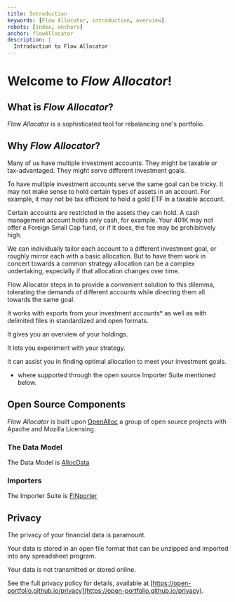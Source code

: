 ```yaml
---
title: Introduction
keywords: [Flow Allocator, introduction, overview]
robots: [index, anchors]
anchor: flowAllocator
description: |
  Introduction to Flow Allocator
---
```


# Welcome to _Flow Allocator_!

## What is _Flow Allocator_?

_Flow Allocator_ is a sophisticated tool for rebalancing one's portfolio.

## Why _Flow Allocator_?

Many of us have multiple investment accounts. They might be taxable or
tax-advantaged. They might serve different investment goals. 

To have multiple investment accounts serve the same goal can be tricky. It
may not make sense to hold certain types of assets in an account. For
example, it may not be tax efficient to hold a gold ETF in a taxable
account. 

Certain accounts are restricted in the assets they can hold. A cash
management account holds only cash, for example. Your 401K may not offer
a Foreign Small Cap fund, or if it does, the fee may be prohibitively
high.

We can individually tailor each account to a different investment goal, or
roughly mirror each with a basic allocation. But to have them work in
concert towards a common strategy allocation can be a complex undertaking,
especially if that allocation changes over time.

Flow Allocator steps in to provide a convenient solution to this dilemma,
tolerating the demands of different accounts while directing them all
towards the same goal.

It works with exports from your investment accounts* as well as with delimited files in standardized and open formats.

It gives you an overview of your holdings.

It lets you experiment with your strategy.

It can assist you in finding optimal allocation to meet your investment
goals.

* where supported through the open source Importer Suite mentioned below.

## Open Source Components

_Flow Allocator_ is built upon [OpenAlloc](https://github.com/openalloc)
a group of open source projects with Apache and Mozilla Licensing.

### The Data Model

The Data Model is [AllocData](https://github.com/open-portfolio/AllocData)

### Importers

The Importer Suite is [FINporter](https://github.com/open-portfolio/FINporter)

## Privacy

The privacy of your financial data is paramount. 

Your data is stored in an open file format that can be unzipped and
imported into any spreadsheet program.

Your data is not transmitted or stored online.

See the full privacy policy for details, available at [https://open-portfolio.github.io/privacy](https://open-portfolio.github.io/privacy).
